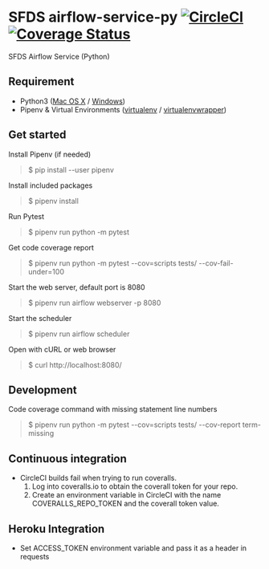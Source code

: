 # SFDS airflow-service-py [![CircleCI](https://badgen.net/circleci/github/SFDigitalServices/airflow-service-py/master)](https://circleci.com/gh/SFDigitalServices/airflow-service-py) [![Coverage Status](https://coveralls.io/repos/github/SFDigitalServices/airflow-service-py/badge.svg?branch=master)](https://coveralls.io/github/SFDigitalServices/airflow-service-py?branch=master)
SFDS Airflow Service (Python)

## Requirement
* Python3 
([Mac OS X](https://docs.python-guide.org/starting/install3/osx/) / [Windows](https://www.stuartellis.name/articles/python-development-windows/))
* Pipenv & Virtual Environments ([virtualenv](https://docs.python-guide.org/dev/virtualenvs/#virtualenvironments-ref) / [virtualenvwrapper](https://virtualenvwrapper.readthedocs.io/en/latest/))

## Get started

Install Pipenv (if needed)
> $ pip install --user pipenv

Install included packages
> $ pipenv install

Run Pytest
> $ pipenv run python -m pytest

Get code coverage report
> $ pipenv run python -m pytest --cov=scripts tests/ --cov-fail-under=100

Start the web server, default port is 8080
> $ pipenv run airflow webserver -p 8080

Start the scheduler
> $ pipenv run airflow scheduler

Open with cURL or web browser
> $ curl http://localhost:8080/

## Development 

Code coverage command with missing statement line numbers  
> $ pipenv run python -m pytest --cov=scripts tests/ --cov-report term-missing


## Continuous integration
* CircleCI builds fail when trying to run coveralls.
    1. Log into coveralls.io to obtain the coverall token for your repo.
    2. Create an environment variable in CircleCI with the name COVERALLS_REPO_TOKEN and the coverall token value.

## Heroku Integration
* Set ACCESS_TOKEN environment variable and pass it as a header in requests

